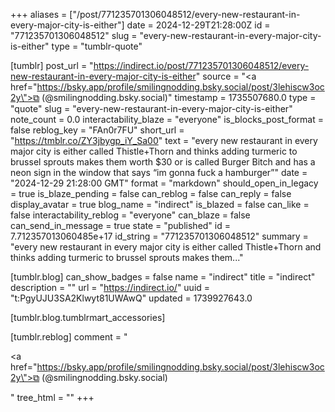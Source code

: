 +++
aliases = ["/post/771235701306048512/every-new-restaurant-in-every-major-city-is-either"]
date = 2024-12-29T21:28:00Z
id = "771235701306048512"
slug = "every-new-restaurant-in-every-major-city-is-either"
type = "tumblr-quote"

[tumblr]
post_url = "https://indirect.io/post/771235701306048512/every-new-restaurant-in-every-major-city-is-either"
source = "<a href=\"https://bsky.app/profile/smilingnodding.bsky.social/post/3lehiscw3oc2y\">⧉ (@smilingnodding.bsky.social)</a>"
timestamp = 1735507680.0
type = "quote"
slug = "every-new-restaurant-in-every-major-city-is-either"
note_count = 0.0
interactability_blaze = "everyone"
is_blocks_post_format = false
reblog_key = "FAn0r7FU"
short_url = "https://tmblr.co/ZY3jbygp_iY_Sa00"
text = "every new restaurant in every major city is either called Thistle+Thorn and thinks adding turmeric to brussel sprouts makes them worth $30 or is called Burger Bitch and has a neon sign in the window that says “im gonna fuck a hamburger”"
date = "2024-12-29 21:28:00 GMT"
format = "markdown"
should_open_in_legacy = true
is_blaze_pending = false
can_reblog = false
can_reply = false
display_avatar = true
blog_name = "indirect"
is_blazed = false
can_like = false
interactability_reblog = "everyone"
can_blaze = false
can_send_in_message = true
state = "published"
id = 7.712357013060485e+17
id_string = "771235701306048512"
summary = "every new restaurant in every major city is either called Thistle+Thorn and thinks adding turmeric to brussel sprouts makes them..."

[tumblr.blog]
can_show_badges = false
name = "indirect"
title = "indirect"
description = ""
url = "https://indirect.io/"
uuid = "t:PgyUJU3SA2Klwyt81UWAwQ"
updated = 1739927643.0

[tumblr.blog.tumblrmart_accessories]

[tumblr.reblog]
comment = "<p><a href=\"https://bsky.app/profile/smilingnodding.bsky.social/post/3lehiscw3oc2y\">⧉ (@smilingnodding.bsky.social)</a></p>"
tree_html = ""
+++
